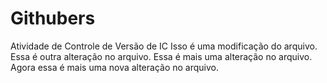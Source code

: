 # Githubers
Atividade de Controle de Versão de IC
Isso é uma modificação do arquivo.
Essa é outra alteração no arquivo.
Essa é mais uma alteração no arquivo.
Agora essa é mais uma nova alteração no arquivo.
